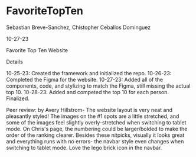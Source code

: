 # FavoriteTopTen

Sebastian Breve-Sanchez, Chistopher Ceballos Dominguez

10-27-23

Favorite Top Ten Website

Details

10-25-23: Created the framework and initialized the repo. 10-26-23: Completed the Figma for the website. 10-27-23: Added all of the components, code, and stylizing to match the Figma, still missing the actual top 10. 10-28-23: Added and competed the top 10 for each person. Finalized.

Peer review: by Avery Hillstrom- The website layout is very neat and pleasantly styled! The images on the #1 spots are a little stretched, and some of the images feel slightly overly-stretched when switching to tablet mode. On Chris's page, the numbering could be larger/bolded to make the order of the ranking clearer. Besides these nitpicks, visually it looks great and everything runs with no errors- the navbar style even changes when switching to tablet mode. Love the lego brick icon in the navbar.
